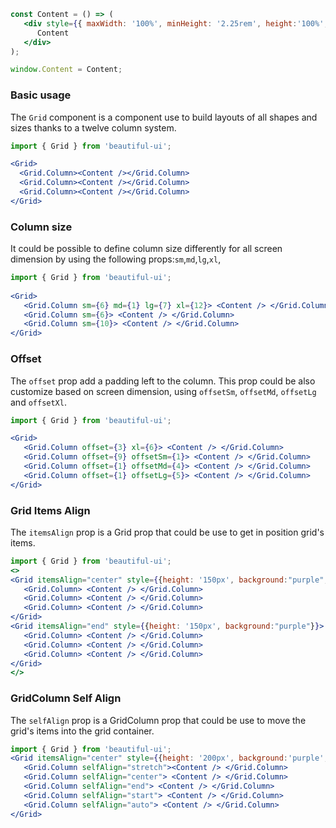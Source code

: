 ```jsx noeditor 
const Content = () => (
   <div style={{ maxWidth: '100%', minHeight: '2.25rem', height:'100%', padding: '0.85rem', backgroundColor: '#FF4365', borderRadius: '5px', boxSizing:'border-box' }}>
      Content
   </div>
);

window.Content = Content;
```

### Basic usage

The `Grid` component is a component use to build layouts of all shapes and sizes thanks to a twelve column system.

```jsx
import { Grid } from 'beautiful-ui';

<Grid>
  <Grid.Column><Content /></Grid.Column>
  <Grid.Column><Content /></Grid.Column>
  <Grid.Column><Content /></Grid.Column>
</Grid>
```

### Column size

It could be possible to define column size differently for all screen dimension by using the following props:`sm`,`md`,`lg`,`xl`,

```jsx
import { Grid } from 'beautiful-ui';
 
<Grid>
   <Grid.Column sm={6} md={1} lg={7} xl={12}> <Content /> </Grid.Column>
   <Grid.Column sm={6}> <Content /> </Grid.Column>
   <Grid.Column sm={10}> <Content /> </Grid.Column>
</Grid>
```

### Offset

The `offset` prop add a padding left to the column.
This prop could be also customize based on screen dimension, using `offsetSm`, `offsetMd`, `offsetLg` and `offsetXl`.

```jsx 
import { Grid } from 'beautiful-ui';

<Grid>
   <Grid.Column offset={3} xl={6}> <Content /> </Grid.Column>
   <Grid.Column offset={9} offsetSm={1}> <Content /> </Grid.Column>
   <Grid.Column offset={1} offsetMd={4}> <Content /> </Grid.Column>
   <Grid.Column offset={1} offsetLg={5}> <Content /> </Grid.Column>
</Grid>
```

### Grid Items Align

The `itemsAlign` prop is a Grid prop that could be use to get in position grid's items.

```jsx 
import { Grid } from 'beautiful-ui';
<>
<Grid itemsAlign="center" style={{height: '150px', background:"purple", borderBottom:"solid white"}}>
   <Grid.Column> <Content /> </Grid.Column>
   <Grid.Column> <Content /> </Grid.Column>
   <Grid.Column> <Content /> </Grid.Column>
</Grid>
<Grid itemsAlign="end" style={{height: '150px', background:"purple"}}>
   <Grid.Column> <Content /> </Grid.Column>
   <Grid.Column> <Content /> </Grid.Column>
   <Grid.Column> <Content /> </Grid.Column>
</Grid>
</>
```

### GridColumn Self Align

The `selfAlign` prop is a GridColumn prop that could be use to move the grid's items into the grid container.

```jsx 
import { Grid } from 'beautiful-ui';
<Grid itemsAlign="center" style={{height: '200px', background:'purple', borderBottom:'solid white'}}>
   <Grid.Column selfAlign="stretch"><Content /> </Grid.Column>
   <Grid.Column selfAlign="center"> <Content /> </Grid.Column>
   <Grid.Column selfAlign="end"> <Content /> </Grid.Column>
   <Grid.Column selfAlign="start"> <Content /> </Grid.Column>
   <Grid.Column selfAlign="auto"> <Content /> </Grid.Column>
</Grid>
```